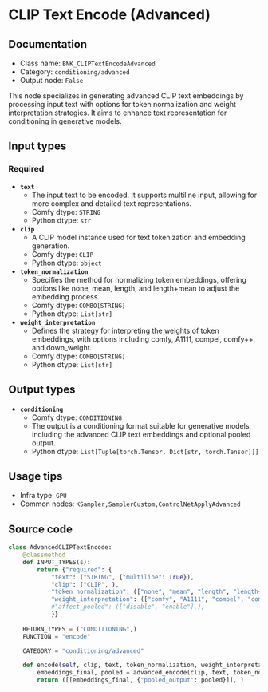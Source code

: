 # CLIP Text Encode (Advanced)
## Documentation
- Class name: `BNK_CLIPTextEncodeAdvanced`
- Category: `conditioning/advanced`
- Output node: `False`

This node specializes in generating advanced CLIP text embeddings by processing input text with options for token normalization and weight interpretation strategies. It aims to enhance text representation for conditioning in generative models.
## Input types
### Required
- **`text`**
    - The input text to be encoded. It supports multiline input, allowing for more complex and detailed text representations.
    - Comfy dtype: `STRING`
    - Python dtype: `str`
- **`clip`**
    - A CLIP model instance used for text tokenization and embedding generation.
    - Comfy dtype: `CLIP`
    - Python dtype: `object`
- **`token_normalization`**
    - Specifies the method for normalizing token embeddings, offering options like none, mean, length, and length+mean to adjust the embedding process.
    - Comfy dtype: `COMBO[STRING]`
    - Python dtype: `List[str]`
- **`weight_interpretation`**
    - Defines the strategy for interpreting the weights of token embeddings, with options including comfy, A1111, compel, comfy++, and down_weight.
    - Comfy dtype: `COMBO[STRING]`
    - Python dtype: `List[str]`
## Output types
- **`conditioning`**
    - Comfy dtype: `CONDITIONING`
    - The output is a conditioning format suitable for generative models, including the advanced CLIP text embeddings and optional pooled output.
    - Python dtype: `List[Tuple[torch.Tensor, Dict[str, torch.Tensor]]]`
## Usage tips
- Infra type: `GPU`
- Common nodes: `KSampler,SamplerCustom,ControlNetApplyAdvanced`


## Source code
```python
class AdvancedCLIPTextEncode:
    @classmethod
    def INPUT_TYPES(s):
        return {"required": {
            "text": ("STRING", {"multiline": True}),
            "clip": ("CLIP", ),
            "token_normalization": (["none", "mean", "length", "length+mean"],),
            "weight_interpretation": (["comfy", "A1111", "compel", "comfy++" ,"down_weight"],),
            #"affect_pooled": (["disable", "enable"],),
            }}
    
    RETURN_TYPES = ("CONDITIONING",)
    FUNCTION = "encode"

    CATEGORY = "conditioning/advanced"

    def encode(self, clip, text, token_normalization, weight_interpretation, affect_pooled='disable'):
        embeddings_final, pooled = advanced_encode(clip, text, token_normalization, weight_interpretation, w_max=1.0, apply_to_pooled=affect_pooled=='enable')
        return ([[embeddings_final, {"pooled_output": pooled}]], )

```
